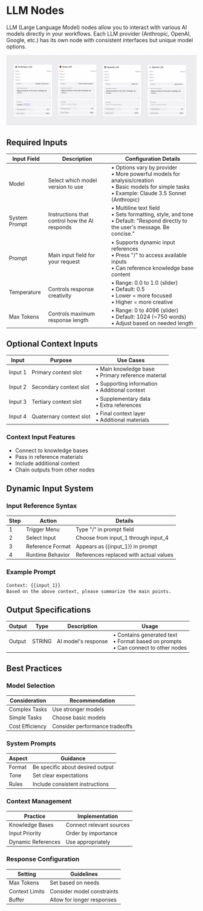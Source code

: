 # LLM Nodes

LLM (Large Language Model) nodes allow you to interact with various AI models directly in your workflows. Each LLM provider (Anthropic, OpenAI, Google, etc.) has its own node with consistent interfaces but unique model options.

<img src="/images/nodes/llms/llms.png" alt="LLM Nodes">

## Required Inputs

| Input Field | Description | Configuration Details |
|------------|-------------|----------------------|
| Model | Select which model version to use | • Options vary by provider<br>• More powerful models for analysis/creation<br>• Basic models for simple tasks<br>• Example: Claude 3.5 Sonnet (Anthropic) |
| System Prompt | Instructions that control how the AI responds | • Multiline text field<br>• Sets formatting, style, and tone<br>• Default: "Respond directly to the user's message. Be concise." |
| Prompt | Main input field for your request | • Supports dynamic input references<br>• Press "/" to access available inputs<br>• Can reference knowledge base content |
| Temperature | Controls response creativity | • Range: 0.0 to 1.0 (slider)<br>• Default: 0.5<br>• Lower = more focused<br>• Higher = more creative |
| Max Tokens | Controls maximum response length | • Range: 0 to 4096 (slider)<br>• Default: 1024 (~750 words)<br>• Adjust based on needed length |

## Optional Context Inputs

| Input | Purpose | Use Cases |
|-------|----------|-----------|
| Input 1 | Primary context slot | • Main knowledge base<br>• Primary reference material |
| Input 2 | Secondary context slot | • Supporting information<br>• Additional context |
| Input 3 | Tertiary context slot | • Supplementary data<br>• Extra references |
| Input 4 | Quaternary context slot | • Final context layer<br>• Additional materials |

### Context Input Features
- Connect to knowledge bases
- Pass in reference materials
- Include additional context
- Chain outputs from other nodes

## Dynamic Input System

### Input Reference Syntax

| Step | Action | Details |
|------|--------|----------|
| 1 | Trigger Menu | Type "/" in prompt field |
| 2 | Select Input | Choose from input_1 through input_4 |
| 3 | Reference Format | Appears as {{input_1}} in prompt |
| 4 | Runtime Behavior | References replaced with actual values |

### Example Prompt
```
Context: {{input_1}}
Based on the above context, please summarize the main points.
```

## Output Specifications

| Output | Type | Description | Usage |
|--------|------|-------------|--------|
| Output | STRING | AI model's response | • Contains generated text<br>• Format based on prompts<br>• Can connect to other nodes |

## Best Practices

### Model Selection
| Consideration | Recommendation |
|---------------|----------------|
| Complex Tasks | Use stronger models |
| Simple Tasks | Choose basic models |
| Cost Efficiency | Consider performance tradeoffs |

### System Prompts
| Aspect | Guidance |
|--------|-----------|
| Format | Be specific about desired output |
| Tone | Set clear expectations |
| Rules | Include consistent instructions |

### Context Management
| Practice | Implementation |
|----------|----------------|
| Knowledge Bases | Connect relevant sources |
| Input Priority | Order by importance |
| Dynamic References | Use appropriately |

### Response Configuration
| Setting | Guidelines |
|---------|------------|
| Max Tokens | Set based on needs |
| Context Limits | Consider model constraints |
| Buffer | Allow for longer responses |
